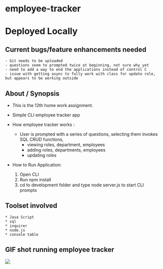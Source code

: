 # employee-tracker

# Deployed Locally

## Current bugs/feature enhancements needed

    - Git needs to be uploaded
    - questions seem to prompted twice at beginning, not sure why yet
    - need to add a way to end the applications instead of control C
    - issue with getting async to fully work with class for update role, but appears to be working outside

## About / Synopsis

- This is the 12th home work assignment.
- Simple CLI employee tracker app
- How employee tracker works :

  - User is prompted with a series of questions, selecting them invokes SQL CRUD functions,
    - viewing roles, department, employees
    - adding roles, departments, employees
    - updating roles

- How to Run Application:
  1. Open CLI
  2. Run npm install
  3. cd to development folder and type node server.js to start CLI prompts

## Toolset involved

    * Java Script
    * sql
    * inquirer
    * node.js
    * console table

## GIF shot running employee tracker

![](./public/assets/images/notetakegif.gif)

